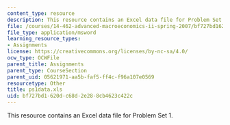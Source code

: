 ```yaml
---
content_type: resource
description: This resource contains an Excel data file for Problem Set 1.
file: /courses/14-462-advanced-macroeconomics-ii-spring-2007/bf727bd1620dc68d2e288cb4623c422c_ps1data.xls
file_type: application/msword
learning_resource_types:
- Assignments
license: https://creativecommons.org/licenses/by-nc-sa/4.0/
ocw_type: OCWFile
parent_title: Assignments
parent_type: CourseSection
parent_uid: 05621971-aa5b-faf5-ff4c-f96a107e0569
resourcetype: Other
title: ps1data.xls
uid: bf727bd1-620d-c68d-2e28-8cb4623c422c
---
```

This resource contains an Excel data file for Problem Set 1.